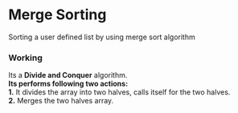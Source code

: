 <h1>Merge Sorting</h1>
<p>Sorting a user defined list by using merge sort algorithm</p>
<h3>Working</h3>
Its a <b>Divide and Conquer</b> algorithm.<br>
<b>Its performs following two actions:</b><br>
<b>1.</b> It divides the array into two halves, calls itself for the two halves.<br>
<b>2.</b> Merges the two halves array.
